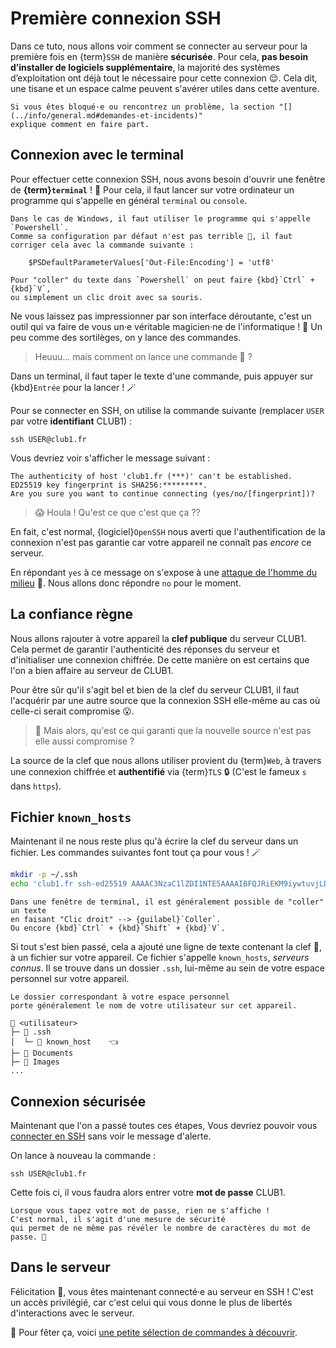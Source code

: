 Première connexion SSH
======================

Dans ce tuto, nous allons voir comment se connecter au serveur
pour la première fois en {term}`SSH` de manière **sécurisée**.
Pour cela, **pas besoin d’installer de logiciels supplémentaire**,
la majorité des systèmes d’exploitation ont déjà tout le nécessaire pour cette connexion 😌.
Cela dit, une tisane et un espace calme peuvent s'avérer utiles dans cette aventure.

```{note}
Si vous êtes bloqué·e ou rencontrez un problème, la section "[](../info/general.md#demandes-et-incidents)"
explique comment en faire part.
```

Connexion avec le terminal
--------------------------

Pour effectuer cette connexion SSH,
nous avons besoin d'ouvrir une fenêtre de **{term}`terminal`** ! 🥵
Pour cela, il faut lancer sur votre ordinateur un programme qui s'appelle en général `terminal` ou `console`.

```{admonition} Pour Windows
Dans le cas de Windows, il faut utiliser le programme qui s'appelle `Powershell`.
Comme sa configuration par défaut n'est pas terrible 💩, il faut corriger cela avec la commande suivante :

    $PSDefaultParameterValues['Out-File:Encoding'] = 'utf8'

Pour "coller" du texte dans `Powershell` on peut faire {kbd}`Ctrl` + {kbd}`V`,
ou simplement un clic droit avec sa souris.
```

Ne vous laissez pas impressionner par son interface déroutante,
c'est un outil qui va faire de vous un&middot;e véritable magicien&middot;ne de l'informatique ! 🧙
Un peu comme des sortilèges, on y lance des commandes.

> Heuuu... mais comment on lance une commande 🤨 ?

Dans un terminal, il faut taper le texte d'une commande,
puis appuyer sur {kbd}`Entrée` pour la lancer ! 🪄

Pour se connecter en SSH, on utilise la commande suivante
(remplacer `USER` par votre **identifiant** CLUB1) :

    ssh USER@club1.fr

Vous devriez voir s'afficher le message suivant :

    The authenticity of host 'club1.fr (***)' can't be established.
    ED25519 key fingerprint is SHA256:*********.
    Are you sure you want to continue connecting (yes/no/[fingerprint])?

> 😱 Houla ! Qu'est ce que c'est que ça ??

En fait, c'est normal, {logiciel}`OpenSSH` nous averti que l'authentification
de la connexion n'est pas garantie car votre appareil ne connaît pas *encore* ce serveur.

En répondant `yes` à ce message on s'expose à une
[attaque de l'homme du milieu](https://fr.wikipedia.org/wiki/Attaque_de_l%27homme_du_milieu) 🥸.
Nous allons donc répondre `no` pour le moment.

La confiance règne
------------------

Nous allons rajouter à votre appareil la **clef publique** du serveur CLUB1.
Cela permet de garantir l'authenticité des réponses du serveur et d'initialiser une connexion chiffrée.
De cette manière on est certains que l'on a bien affaire au serveur de CLUB1.

Pour être sûr qu'il s'agit bel et bien de la clef du serveur CLUB1,
il faut l'acquérir par une autre source que la connexion SSH elle-même
au cas où celle-ci serait compromise 😮.

> 🤔 Mais alors, qu'est ce qui garanti que la nouvelle source n'est pas elle aussi compromise ?

La source de la clef que nous allons utiliser provient du {term}`Web`,
à travers une connexion chiffrée et **authentifié** via {term}`TLS` 🔒
(C'est le fameux `s` dans `https`).


Fichier `known_hosts`
---------------------

Maintenant il ne nous reste plus qu'à écrire la clef du serveur dans un fichier.
Les commandes suivantes font tout ça pour vous ! 🪄

```sh
mkdir -p ~/.ssh
echo 'club1.fr ssh-ed25519 AAAAC3NzaC1lZDI1NTE5AAAAIBFQJRiEKM9iywtuvjLD7Wvp6F7VqM6ocuc0Q05LGKU6' >> ~/.ssh/known_hosts
```

```{tip}
Dans une fenêtre de terminal, il est généralement possible de "coller" un texte
en faisant "Clic droit" --> {guilabel}`Coller`.
Ou encore {kbd}`Ctrl` + {kbd}`Shift` + {kbd}`V`.
```


Si tout s'est bien passé, cela a ajouté une ligne de texte contenant la clef 🔑,
à un fichier sur votre appareil.
Ce fichier s'appelle `known_hosts`, *serveurs connus*.
Il se trouve dans un dossier `.ssh`,
lui-même au sein de votre espace personnel sur votre appareil.

```{note}
Le dossier correspondant à votre espace personnel
porte généralement le nom de votre utilisateur sur cet appareil.
```

    📁 <utilisateur>
    ├─ 📁 .ssh
    │  └─ 📄 known_host    👈
    ├─ 📁 Documents
    ├─ 📁 Images
    ...

Connexion sécurisée
-------------------

Maintenant que l'on a passé toutes ces étapes,
Vous devriez pouvoir vous [connecter en SSH](#connexion-avec-le-terminal)
sans voir le message d'alerte.

On lance à nouveau la commande :

    ssh USER@club1.fr

Cette fois ci, il vous faudra alors entrer votre **mot de passe** CLUB1.

```{attention}
Lorsque vous tapez votre mot de passe, rien ne s'affiche !
C'est normal, il s'agit d'une mesure de sécurité
qui permet de ne même pas révéler le nombre de caractères du mot de passe. 🤫
```


Dans le serveur
---------------

Félicitation 🎉, vous êtes maintenant connecté&middot;e au serveur en SSH !
C'est un accès privilégié,
car c'est celui qui vous donne le plus de libertés d'interactions avec le serveur.

🍾 Pour fêter ça, voici [une petite sélection de commandes à découvrir](../services/ssh.md#sélection-de-commandes).
